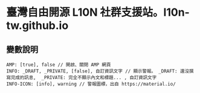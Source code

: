 # 臺灣自由開源 L10N 社群支援站。l10n-tw.github.io

## 變數說明

```
AMP: [true], false // 開啟、關閉 AMP 網頁
INFO: _DRAFT, _PRIVATE, [false], 自訂資訊文字 // 顯示警報。 _DRAFT: 還沒撰寫完成的訊息,  _PRIVATE: 完全不顯示內文和標題... , 自訂資訊文字
INFO-ICON: [info], warning // 警報圖標，出自 https://material.io/

```